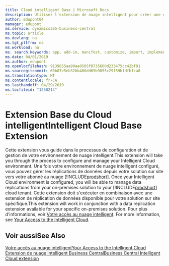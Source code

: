 ```yaml
---
title: Cloud intelligent Base | Microsoft Docs
description: Utilisez l'extension de nuage intelligent pour créer une copie nuage de vos données afin d'être connecté au nuage intelligent.
author: edupont04
manager: edupont
ms.service: dynamics365-business-central
ms.topic: article
ms.devlang: na
ms.tgt_pltfrm: na
ms.workload: na
ms. search.keywords: app, add-in, manifest, customize, import, implement
ms.date: 04/01/2019
ms.author: edupont
ms.openlocfilehash: 9139855aa90aa0505f8735660d233475cc42bf91
ms.sourcegitcommit: 60b87e5eb32bb408dd65b9855c29159b1dfbfca8
ms.translationtype: HT
ms.contentlocale: fr-CA
ms.lasthandoff: 04/29/2019
ms.locfileid: "1250214"
---
```

# <a name="intelligent-cloud-base-extension"></a><span data-ttu-id="e3714-103">Extension Base du Cloud intelligent</span><span class="sxs-lookup"><span data-stu-id="e3714-103">Intelligent Cloud Base Extension</span></span>

<span data-ttu-id="e3714-104">Cette extension vous guide dans le processus de configuration et de gestion de votre environnement de nuage intelligent.</span><span class="sxs-lookup"><span data-stu-id="e3714-104">This extension will take you through the process to configure and manage your Intelligent Cloud environment.</span></span><span data-ttu-id="e3714-105"> Une fois votre environnement de nuage intelligent configuré, vous pouvez gérer les réplications de données depuis votre solution sur site vers votre abonné au nuage [!INCLUDE[prodshort](includes/prodshort.md)].</span><span class="sxs-lookup"><span data-stu-id="e3714-105"> Once your Intelligent Cloud environment is configured, you will be able to manage data replications from your on-premises solution to your [!INCLUDE[prodshort](includes/prodshort.md)] cloud tenant.</span></span> <span data-ttu-id="e3714-106">Cette extension doit s'exécuter en combinaison avec une extension de réplication de données disponible pour votre solution sur site spécifique.</span><span class="sxs-lookup"><span data-stu-id="e3714-106">This extension will work in conjunction with a data replication extension available for your specific on-premises solution.</span></span><span data-ttu-id="e3714-107"> Pour plus d'informations, voir [Votre accès au nuage intelligent](about-intelligent-cloud.md).</span><span class="sxs-lookup"><span data-stu-id="e3714-107"> For more information, see [Your Access to the Intelligent Cloud](about-intelligent-cloud.md).</span></span>  

## <a name="see-also"></a><span data-ttu-id="e3714-108">Voir aussi</span><span class="sxs-lookup"><span data-stu-id="e3714-108">See Also</span></span>

[<span data-ttu-id="e3714-109">Votre accès au nuage intelligent</span><span class="sxs-lookup"><span data-stu-id="e3714-109">Your Access to the Intelligent Cloud</span></span>](about-intelligent-cloud.md)  
[<span data-ttu-id="e3714-110">Extension de nuage intelligent Business Central</span><span class="sxs-lookup"><span data-stu-id="e3714-110">Business Central Intelligent Cloud extension</span></span>](ui-extensions-data-replication.md)  
